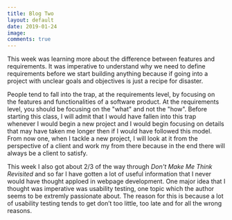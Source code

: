 ```yaml
---
title: Blog Two
layout: default
date: 2019-01-24
image: 
comments: true
---
```


This week was learning more about the difference between features and requirements. It was imperative to understand why we need to define requirements before we start building anything because if going into a project with unclear goals and objectives is just a recipe for disaster. 

People tend to fall into the trap, at the requirements level, by focusing on the features and functionalities of a software product. At the requirements level, you should be focusing on the "what" and not the "how". Before starting this class, I will admit that I would have fallen into this trap whenever I would begin a new project and I would begin focusing on details that may have taken me longer then if I would have followed this model. From now one, when I tackle a new project, I will look at it from the perspective of a client and work my from there because in the end there will always be a client to satisfy.

This week I also got about 2/3 of the way through <i>Don't Make Me Think Revisited</i> and so far I have gotten a lot of useful information that I never would have thought apploed in webpage development. One major idea that I thought was imperative was usability testing, one topic which the author seems to be extremly passionate about. The reason for this is because a lot of usability testing tends to get don’t too little, too late and for all the wrong reasons.